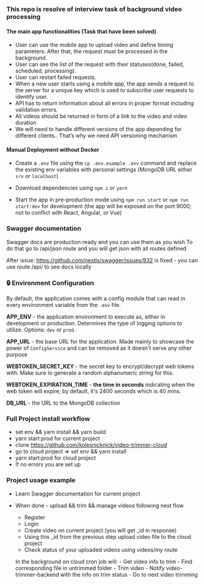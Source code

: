 ### This repo is resolve of interview task of background video processing
    
#### The main app functionalities (Task that have been solved)

- User can use the mobile app to upload video and define timing parameters. After that, the request must be processed in the background.
- User can see the list of the request with their statuses(done, failed, scheduled, processing).
- User can restart failed requests.
- When a new user starts using a mobile app, the app sends a request to the server for a  unique key which is used to subscribe user requests to identify user.
- API has to return information about all errors in proper format including validation errors.
- All videos should be returned in form of a link to the video and video duration
- We will need to handle different  versions of the app depending for different clients.. That’s why we need API versioning mechanism


#### Manual Deployment without Docker

- Create a `.env` file using the `cp .env.example .env` command and replace the existing env variables with personal settings (MongoDB URL either `srv` or `localhost`)

- Download dependencies using `npm i` or `yarn`

- Start the app in pre-production mode using `npm run start` or `npm run start:dev` for development (the app will be exposed on the port 9000; not to conflict with React, Angular, or Vue)


### Swagger documentation
Swagger docs are production ready and you can use them as you wish
To do that go to /api/json route and you will get json with all routes defined

After issue: https://github.com/nestjs/swagger/issues/932 is fixed - you can use route /api/ to see docs locally

### 🔒 Environment Configuration

By default, the application comes with a config module that can read in every environment variable from the `.env` file.

**APP_ENV** - the application environment to execute as, either in development or production. Determines the type of logging options to utilize. Options: `dev` or `prod`. 

**APP_URL** - the base URL for the application. Made mainly to showcase the power of `ConfigService` and can be removed as it doesn't serve any other purpose

**WEBTOKEN_SECRET_KEY** - the secret key to encrypt/decrypt web tokens with. Make sure to generate a random alphanumeric string for this.

**WEBTOKEN_EXPIRATION_TIME** - **the time in seconds** indicating when the web token will expire; by default, it's 2400 seconds which is 40 mins.

**DB_URL** - the URL to the MongoDB collection

### Full Project install workflow
- set env && yarn install && yarn build
- yarn start:prod for current project
- clone https://github.com/kolesnicknick/video-trimmer-cloud
- go to cloud project => set env && yarn install
- yarn start:prod for cloud project
- If no errors you are set up

### Project usage example
- Learn Swagger documentation for current project
- When done - upload && trim && manage videos following next flow
    - Register
    - Login
    - Create video on current project (you will get _id in response)
    - Using this _id from the previous step upload video file to the cloud project
    - Check status of your uploaded videos using videos/my route
    
    In the background on cloud cron job will:
        - Get video info to trim
        - Find corresponding file in untrimmed folder
        - Trim video
        - Notify video-trimmer-backend with the info on trim status
        - Go to next video trimming
